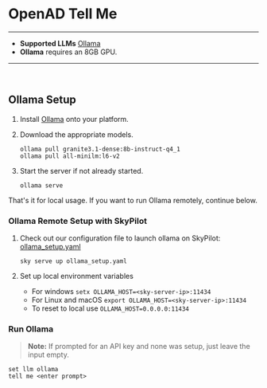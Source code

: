 # OpenAD Tell Me

---

-   **Supported LLMs** [Ollama]
-   **Ollama** requires an 8GB GPU.

---

<br>

## Ollama Setup

1.  Install [Ollama] onto your platform.

2.  Download the appropriate models.

        ollama pull granite3.1-dense:8b-instruct-q4_1
        ollama pull all-minilm:l6-v2

3.  Start the server if not already started.

        ollama serve

That's it for local usage. If you want to run Ollama remotely, continue below.

### Ollama Remote Setup with SkyPilot

1.  Check out our configuration file to launch ollama on SkyPilot: [ollama_setup.yaml](https://github.com/acceleratedscience/open-ad-toolkit/blob/main/openad/ollama_setup.yaml)

        sky serve up ollama_setup.yaml

2.  Set up local environment variables

    -   For windows `setx OLLAMA_HOST=<sky-server-ip>:11434`
    -   For Linux and macOS `export OLLAMA_HOST=<sky-server-ip>:11434`
    -   To reset to local use `OLLAMA_HOST=0.0.0.0:11434`

### Run Ollama

> **Note:** If prompted for an API key and none was setup, just leave the input empty.

    set llm ollama
    tell me <enter prompt>

[Ollama]: https://ollama.com
